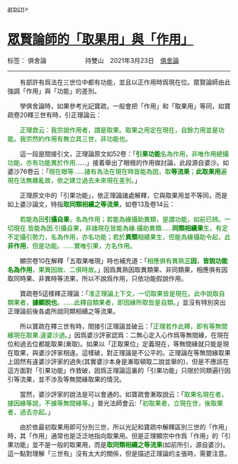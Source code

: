 ﻿[arpcn](https://arpcn.github.io/)><br>

# [眾賢論師的「取果用」與「作用」][1]

标签： 俱舍論
　　　　　　持雙山　2021年3月23日　[俱舍論](https://mp.weixin.qq.com/s/HNNfqC3dI2HMy4MXRWK-pw)

---

　　有部許有爲法在三世位中都有功能，並且以正作用時爲現在位。眾賢論師由此強調「作用」與「功能」的差別。

　　學俱舍論時，如果參考光記寶疏，一般會把「作用」和「取果用」等同，如寶疏卷20釋三世有時，引正理論云：

　　<font color="Green">正理救云：我宗說作用者，謂是取果。取果之用定在現在，自餘力用並是功能。我宗然約作用有無立其三世，非功能也。</font>

　　這一段是間接引文，正理論原文如52卷：「<font color="Green">**引果功能**名為作用，非唯作用總攝功能，亦有功能異於作用</font>……」接着舉出了眼根的作用做討論，此段源自婆沙。如婆沙76卷云：「<font color="Green">現在眼等……諸有為法在現在時皆能為因，取**等流果**；**此取果用**遍現在法無雜亂故，依之建立過去未來現在差別。</font>」

　　正理原文中的「引果功能」，依正理論諸處解釋，它與取果用並不等同，而是如上婆沙論文，特指<font color="Green">**取同類相續之等流果**</font>，如卷13及卷14云：

　　<font color="Green">若能為因**引攝自果**，名為作用；若能為緣攝助異類，是謂功能，如前已辨。一切現在.皆能為因.引攝自果，非諸現在皆能為緣.攝助異類……**同類相續果**生，有定不定攝引勢力，名為作用，亦名功能；若於**異類**相續果生，但能為緣攝助令起，此**非作用**，但是功能。……實唯引果，方名作用。</font>

　　顯宗卷10在解釋「五取果唯現」時也補充道：「<font color="Green">相應俱有異熟**三因**，**皆說功能名為作用**，果異因故、二俱時故。</font>」因爲異熟因取異類果、非同類果，相應俱有因取同時果、非異時等流果，所以不說爲作用，只依功能假說作用。

　　寶疏卷5這樣釋正理論：「<font color="Green">准正理論上下文，一切取果皆是現在。此中說取自類果者，**據顯說也**。……此釋自類果者，即因緣所取皆是自類。</font>」並沒有特別突出正理論前後各處所說同類相續之等流果。

　　所以寶疏在釋三世有時，間接引正理論並破云：「<font color="Green">正理若作此釋，即有等無間緣現在取果.違婆沙過。</font>」因爲婆沙評家認爲：二無心定入心作爲等無間緣，在現在位和過去位都能取果(漸取)。如果以「正取果位」定義現在，等無間緣就只能是現在取果，與婆沙評家相違。這樣破，對正理論是不公平的。正理論在等無間緣取果上固然有違婆沙評家的過失(其實婆沙本身是漸取頓取二說並舉的)，但是不應該在這方面對「引果功能」作救破，因爲正理論這裏的「引果功能」只限於同類遍行因引等流果，並不涉及等無間緣取果的情況。

　　當然，婆沙評家的說法是可以會通的。如寶疏會漸取說云：「<font color="Green">取果名現在者，據因緣等說，不據等無間緣等。</font>」普光法師會云:「<font color="Green">初取果者，立現在世，後取果者，過去亦起。</font>」

　　由於依最初取果用即可分別三世，所以光記和寶疏中解釋區別三世的「作用」時，其「作用」通常也是泛泛地指向取果用。但是正理顯宗中作爲「作用」的「引果功能」並不是一般的取果用，而是<font color="Green">**取同類相續之等流果**</font>(如前所引，源自婆沙)。這一點對理解「三世有」沒有太大的關係，但是描述正理論的主張時，需要注意。

  [1]: https://mp.weixin.qq.com/s/nIf8mU1gtsP6PzGvn00nfw



